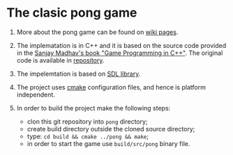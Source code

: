 # The clasic pong game

1. More about the pong game can be found on [wiki pages](https://en.wikipedia.org/wiki/Pong).

2. The implematation is in C++ and it is based on the source code provided in the [Sanjay Madhav's book "Game Programming in C++"](https://www.amazon.com/Game-Programming-Creating-Games-Design/dp/0134597206). The original code is available in [repository](https://github.com/gameprogcpp/code).

3. The impelemtation is based on [SDL library](https://www.libsdl.org/). 

4. The project uses [cmake](https://cmake.org/) configuration files, and hence is platform independent.

5. In order to build the project make the following steps:
    - clon this git repository into `pong` directory;
    - create build directory outside the cloned source directory;
    - type: `cd build && cmake ../pong && make`;
    - in order to start the game use `build/src/pong` binary file.
